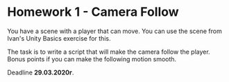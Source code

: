 # Homework 1 - Camera Follow

You have a scene with a player that can move.
You can use the scene from Ivan's Unity Basics exercise for this.

The task is to write a script that will make the camera follow the player.
Bonus points if you can make the following motion smooth.

Deadline **29.03.2020г**.